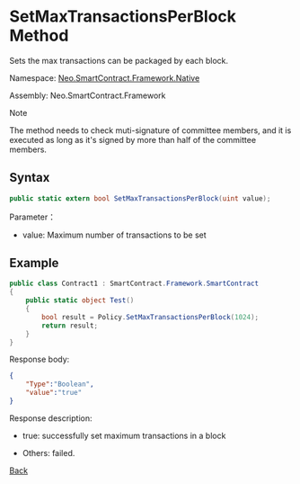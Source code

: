 # SetMaxTransactionsPerBlock Method

Sets the max transactions can be packaged by each block.

Namespace: [Neo.SmartContract.Framework.Native](../../native.md)

Assembly: Neo.SmartContract.Framework

> [!Note]
>
> The method needs to check muti-signature of committee members, and it is executed as long as it's signed by more than half of the committee members.

## Syntax

```c#
public static extern bool SetMaxTransactionsPerBlock(uint value);
```

Parameter：

- value: Maximum number of transactions to be set

## Example

```c#
public class Contract1 : SmartContract.Framework.SmartContract
{
    public static object Test()
    {
        bool result = Policy.SetMaxTransactionsPerBlock(1024);
        return result;
    }
}
```

Response body:

```json
{
	"Type":"Boolean",
	"value":"true"
}
```

Response description:

- true: successfully set maximum transactions in a block

- Others: failed.

[Back](../Policy.md)